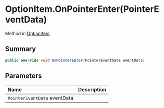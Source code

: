 # OptionItem.OnPointerEnter(PointerEventData)

Method in [OptionItem](/docs/api/csharp/yarn.unity.optionitem.md)

## Summary



```csharp
public override void OnPointerEnter(PointerEventData eventData)
```

## Parameters

|Name|Description|
|:---|:---|
|`PointerEventData` eventData||

